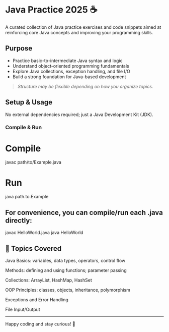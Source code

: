 # Java Practice 2025 ☕

A curated collection of Java practice exercises and code snippets aimed at reinforcing core Java concepts and improving your programming skills.

## Purpose

- Practice basic-to-intermediate Java syntax and logic
- Understand object-oriented programming fundamentals
- Explore Java collections, exception handling, and file I/O
- Build a strong foundation for Java-based development

> *Structure may be flexible depending on how you organize topics.*

## Setup & Usage

No external dependencies required; just a Java Development Kit (JDK).

### Compile & Run

# Compile
javac path/to/Example.java

# Run
java path.to.Example

## For convenience, you can compile/run each .java directly:
javac HelloWorld.java
java HelloWorld

## 📌 Topics Covered
Java Basics: variables, data types, operators, control flow

Methods: defining and using functions; parameter passing

Collections: ArrayList, HashMap, HashSet

OOP Principles: classes, objects, inheritance, polymorphism

Exceptions and Error Handling

File Input/Output

---
Happy coding and stay curious! 🚀

